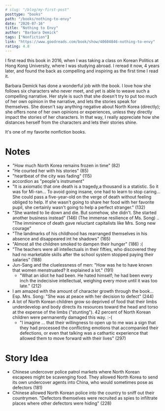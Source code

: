 ```yaml
---
# slug: "/blog/my-first-post"
posttype: "books"
path: "/books/nothing-to-envy"
date: "2020-07-16"
title: "Nothing to Envy"
author: "Barbara Demick"
tags: ["Nonfiction"]
link: "https://www.goodreads.com/book/show/40604846-nothing-to-envy"
rating: 4.8
---
```

I first read this book in 2016, when I was taking a class on Korean Politics at Hong Kong University, where I was studying abroad. I reread it now, 4 years later, and found the back as compelling and inspiring as the first time I read it. 

Barbara Demick has done a wonderful job with the book. I love how she follows six characters who never meet, and yet is able to weave such a compelling narrative. Her style is such that she doesn't try to put too much of her own opinion in the narrative, and lets the stories speak for themselves. She doesn't say anything negative about North Korea (directly); she offers none of her own opinions or experiences, unless they directly impact the stories of her characters. In that way, I really appreciate how she distances herself from the characters and lets their stories shine.

It's one of my favorite nonfiction books.

# Notes

- "How much North Korea remains frozen in time" (82)
- "He courted her with his stories" (85)
- "heartbeat of the city was fading" (115)
- accordion as "people's instrument"
- "It is axiomatic that one death is a tragedy,a  thousand is a statistic. So it was for Mi-ran... To avoid going insane, one had to learn to stop caring... She could pass a five-year-old on the verge of death without feeling obliged to help. If she wasn't going to share her food with her favorite pupil, she certainly wasn't going to help a perfect stranger." (132)
- "She wanted to lie down and die. But somehow, she didn't. She started another business instead" (146) (The immense resilience of Ms. Song) .. "The imminence of death gave reluctant capitalists like Mrs. Song new courage"
- "The landmarks of his childhood has rearranged themselves in his absence and disappeared int he shadows" (165)
- "Almost all the children smoked to dampen their hunger" (186) :(
- "The teachers were all intellectuals in their fifties, who discovered they had no marketable skills after the school system stopped paying their salaries" (188)
- Jun-Sang and the cluelessness of men: "How was he to have known that women menstruated? It explained a lot." (191)
    - "What an idiot he had been. He hated himself; he had been every inch the indecisive intellectual, weighing every move until it was too late." (212)
- I am amazed with the amount of character growth through the book... Esp. Mrs. Song: "She was at peace with her decision to defect" (244)
- A lot of North Korean children grow so deprived of food that their limbs underdevelop and body directs its resources toward the head and torso at the expense of the limbs ("stunting"). 42 percent of North Korean children were permanently damaged this way. :-(
    - "I imagine ... that their willingness to open up to me was a sign that they had processed the conflicting emotions that accompanied their defections, or even that talking was a cathartic experience that allowed them to move forward with their lives" (297)

# Story Idea

- Chinese undercover police patrol markets where North Korean escapees might be scavenging food. They allowed North Korea to send its own undercover agents into China, who would sometimes pose as defectors (181)
- Chinese allowed North Korean police into the country to sniff out their countrymen. "Defectors themselves were recruited as spies to infiltrate places where other defectors were hiding" (228)